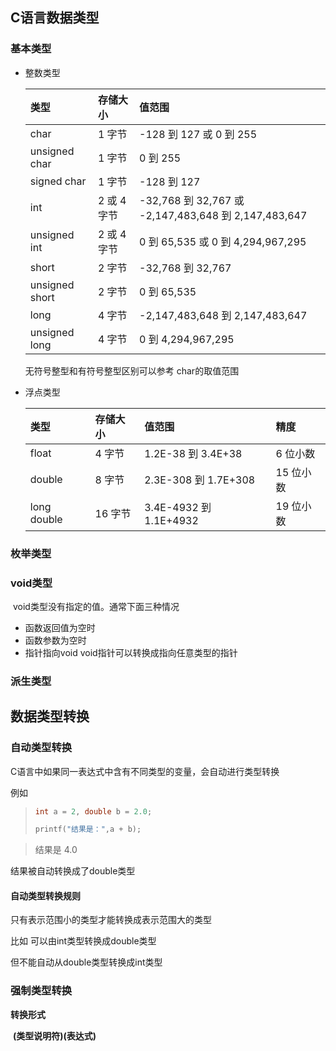 ## C语言数据类型

### 基本类型

- 整数类型

  | 类型           | 存储大小    | 值范围                                               |
  | :------------- | :---------- | :--------------------------------------------------- |
  | char           | 1 字节      | -128 到 127 或 0 到 255                              |
  | unsigned char  | 1 字节      | 0 到 255                                             |
  | signed char    | 1 字节      | -128 到 127                                          |
  | int            | 2 或 4 字节 | -32,768 到 32,767 或 -2,147,483,648 到 2,147,483,647 |
  | unsigned int   | 2 或 4 字节 | 0 到 65,535 或 0 到 4,294,967,295                    |
  | short          | 2 字节      | -32,768 到 32,767                                    |
  | unsigned short | 2 字节      | 0 到 65,535                                          |
  | long           | 4 字节      | -2,147,483,648 到 2,147,483,647                      |
  | unsigned long  | 4 字节      | 0 到 4,294,967,295                                   |

  无符号整型和有符号整型区别可以参考 char的取值范围

- 浮点类型

  | 类型        | 存储大小 | 值范围                 | 精度      |
  | :---------- | :------- | :--------------------- | :-------- |
  | float       | 4 字节   | 1.2E-38 到 3.4E+38     | 6 位小数  |
  | double      | 8 字节   | 2.3E-308 到 1.7E+308   | 15 位小数 |
  | long double | 16 字节  | 3.4E-4932 到 1.1E+4932 | 19 位小数 |

### 枚举类型

### void类型

​	void类型没有指定的值。通常下面三种情况

- 函数返回值为空时
- 函数参数为空时
- 指针指向void  void指针可以转换成指向任意类型的指针

### 派生类型

## 数据类型转换

### 自动类型转换

C语言中如果同一表达式中含有不同类型的变量，会自动进行类型转换

例如

> ```c
> int a = 2, double b = 2.0; 
> 
> printf("结果是：",a + b);
> ```
>
> 

> 结果是 4.0

结果被自动转换成了double类型

#### 自动类型转换规则

只有表示范围小的类型才能转换成表示范围大的类型

比如   可以由int类型转换成double类型

但不能自动从double类型转换成int类型

### 强制类型转换

**转换形式**

​	**(类型说明符)(表达式)**
